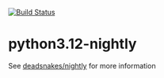 [![Build Status](https://github.com/deadsnakes/python3.12-nightly/actions/workflows/main.yml/badge.svg)](https://github.com/deadsnakes/python3.12-nightly/actions/workflows/main.yml)

python3.12-nightly
=================

See [deadsnakes/nightly] for more information

[deadsnakes/nightly]: https://github.com/deadsnakes/nightly
